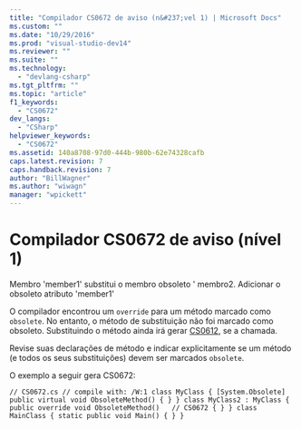 ```yaml
---
title: "Compilador CS0672 de aviso (n&#237;vel 1) | Microsoft Docs"
ms.custom: ""
ms.date: "10/29/2016"
ms.prod: "visual-studio-dev14"
ms.reviewer: ""
ms.suite: ""
ms.technology: 
  - "devlang-csharp"
ms.tgt_pltfrm: ""
ms.topic: "article"
f1_keywords: 
  - "CS0672"
dev_langs: 
  - "CSharp"
helpviewer_keywords: 
  - "CS0672"
ms.assetid: 140a8708-97d0-444b-980b-62e74328cafb
caps.latest.revision: 7
caps.handback.revision: 7
author: "BillWagner"
ms.author: "wiwagn"
manager: "wpickett"
---
```

# Compilador CS0672 de aviso (n&#237;vel 1)
Membro 'member1' substitui o membro obsoleto ' membro2. Adicionar o obsoleto atributo 'member1'  
  
 O compilador encontrou um `override` para um método marcado como `obsolete`. No entanto, o método de substituição não foi marcado como obsoleto. Substituindo o método ainda irá gerar [CS0612](../../csharp/misc/cs0612.md), se a chamada.  
  
 Revise suas declarações de método e indicar explicitamente se um método \(e todos os seus substituições\) devem ser marcados `obsolete`.  
  
 O exemplo a seguir gera CS0672:  
  
```  
// CS0672.cs // compile with: /W:1 class MyClass { [System.Obsolete] public virtual void ObsoleteMethod() { } } class MyClass2 : MyClass { public override void ObsoleteMethod()   // CS0672 { } } class MainClass { static public void Main() { } }  
```